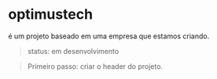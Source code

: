 # optimustech

é um projeto baseado em uma empresa que estamos criando.

> status: em desenvolvimento

>Primeiro passo: criar o header do projeto.
